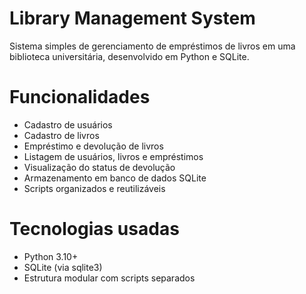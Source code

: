 # Library Management System

Sistema simples de gerenciamento de empréstimos de livros em uma biblioteca universitária, desenvolvido em Python e SQLite.

# Funcionalidades

- Cadastro de usuários
- Cadastro de livros
- Empréstimo e devolução de livros
- Listagem de usuários, livros e empréstimos
- Visualização do status de devolução
- Armazenamento em banco de dados SQLite
- Scripts organizados e reutilizáveis

# Tecnologias usadas

- Python 3.10+
- SQLite (via sqlite3)
- Estrutura modular com scripts separados
